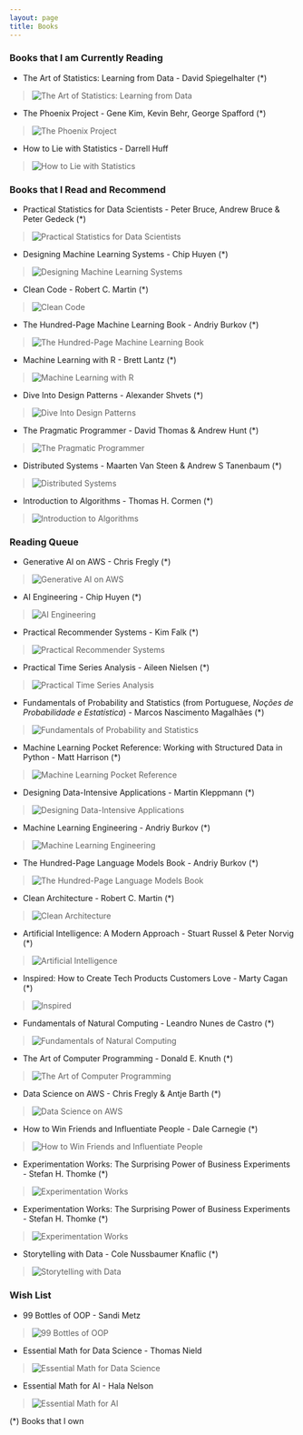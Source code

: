 ```yaml
---
layout: page
title: Books
---
```


### Books that I am Currently Reading
- The Art of Statistics: Learning from Data - David Spiegelhalter (*)

> ![The Art of Statistics: Learning from Data](https://m.media-amazon.com/images/I/71YPjusCEWL._SX50_.jpg)

- The Phoenix Project - Gene Kim, Kevin Behr, George Spafford (*)

> ![The Phoenix Project](https://m.media-amazon.com/images/I/71MCzRvsraL._SX50_.jpg)

- How to Lie with Statistics - Darrell Huff

> ![How to Lie with Statistics](https://m.media-amazon.com/images/I/71nNZWg65DL._SX50_.jpg)

### Books that I Read and Recommend

- Practical Statistics for Data Scientists - Peter Bruce, Andrew Bruce & Peter Gedeck (*)

> ![Practical Statistics for Data Scientists](https://i.gr-assets.com/images/S/compressed.photo.goodreads.com/books/1587495766i/48816585._SX50_.jpg) 

- Designing Machine Learning Systems - Chip Huyen (*)

> ![Designing Machine Learning Systems](https://i.gr-assets.com/images/S/compressed.photo.goodreads.com/books/1653945265i/60715378._SX50_.jpg) 

- Clean Code - Robert C. Martin (*)

> ![Clean Code](https://i.gr-assets.com/images/S/compressed.photo.goodreads.com/books/1436202607i/3735293._SX50_.jpg) 

- The Hundred-Page Machine Learning Book - Andriy Burkov (*)

> ![The Hundred-Page Machine Learning Book](https://i.gr-assets.com/images/S/compressed.photo.goodreads.com/books/1546285613i/43190851._SX50_.jpg) 

- Machine Learning with R - Brett Lantz (*)

> ![Machine Learning with R](https://i.gr-assets.com/images/S/compressed.photo.goodreads.com/books/1395601758i/18859629._SX50_.jpg) 

- Dive Into Design Patterns - Alexander Shvets (*)

> ![Dive Into Design Patterns](https://i.gr-assets.com/images/S/compressed.photo.goodreads.com/books/1543945452i/43125355._SX50_.jpg)

- The Pragmatic Programmer - David Thomas & Andrew Hunt (*)

> ![The Pragmatic Programmer](https://i.gr-assets.com/images/S/compressed.photo.goodreads.com/books/1401432508i/4099._SX50_.jpg) 

- Distributed Systems - Maarten Van Steen & Andrew S Tanenbaum (*)

> ![Distributed Systems](https://i.gr-assets.com/images/S/compressed.photo.goodreads.com/books/1347701966i/405614._SX50_.jpg)

- Introduction to Algorithms -  Thomas H. Cormen (*)

> ![Introduction to Algorithms](https://m.media-amazon.com/images/I/61Pgdn8Ys-L._SX50_.jpg)

### Reading Queue
- Generative AI on AWS - Chris Fregly (*)

> ![Generative AI on AWS](https://m.media-amazon.com/images/I/81-Nao5OE0L._SX50_.jpg)

- AI Engineering - Chip Huyen (*)

> ![AI Engineering](https://m.media-amazon.com/images/I/815KH9GjFTL._SX50_.jpg)

- Practical Recommender Systems - Kim Falk (*)

> ![Practical Recommender Systems](https://m.media-amazon.com/images/I/71d5NYaCdSL._SX50_.jpg)

- Practical Time Series Analysis - Aileen Nielsen (*)

> ![Practical Time Series Analysis](https://m.media-amazon.com/images/I/91vNT0C2lrL._SX50_.jpg)

- Fundamentals of Probability and Statistics (from Portuguese, _Noções de Probabilidade e Estatística_) - Marcos Nascimento Magalhães (*)

> ![Fundamentals of Probability and Statistics](https://m.media-amazon.com/images/I/31flBehUXkL._SX50_.jpg)

- Machine Learning Pocket Reference: Working with Structured Data in Python - Matt Harrison (*)

> ![Machine Learning Pocket Reference](https://m.media-amazon.com/images/I/71P35A0AsDL._AC_UY436_FMwebp_QL65__SX50_.jpg)

- Designing Data-Intensive Applications - Martin Kleppmann (*)

> ![Designing Data-Intensive Applications](https://i.gr-assets.com/images/S/compressed.photo.goodreads.com/books/1415816873i/23463279._SX50_.jpg) 

- Machine Learning Engineering - Andriy Burkov (*)

> ![Machine Learning Engineering](https://i.gr-assets.com/images/S/compressed.photo.goodreads.com/books/1599592043i/55275944._SX50_.jpg) 

- The Hundred-Page Language Models Book - Andriy Burkov (*)

> ![The Hundred-Page Language Models Book](https://m.media-amazon.com/images/I/51mJGPfhoSL._SX50_.jpg) 

- Clean Architecture - Robert C. Martin (*)

> ![Clean Architecture](https://i.gr-assets.com/images/S/compressed.photo.goodreads.com/books/1471680093i/18043011._SX50_.jpg) 

- Artificial Intelligence: A Modern Approach - Stuart Russel & Peter Norvig (*)

> ![Artificial Intelligence](https://m.media-amazon.com/images/I/61nHC3YWZlL._SX50_.jpg) 
 
- Inspired: How to Create Tech Products Customers Love - Marty Cagan (*)

> ![Inspired](https://i.gr-assets.com/images/S/compressed.photo.goodreads.com/books/1496058487i/35249663._SX50_.jpg) 

- Fundamentals of Natural Computing - Leandro Nunes de Castro (*)

> ![Fundamentals of Natural Computing](https://i.gr-assets.com/images/S/compressed.photo.goodreads.com/books/1356188279i/2022909._SX50_.jpg) 

- The Art of Computer Programming - Donald E. Knuth (*)

> ![The Art of Computer Programming](https://i.gr-assets.com/images/S/compressed.photo.goodreads.com/books/1388242904i/112247._SX50_.jpg)

- Data Science on AWS - Chris Fregly & Antje Barth (*)

> ![Data Science on AWS](https://i.gr-assets.com/images/S/compressed.photo.goodreads.com/books/1620719678i/55769407._SX50_.jpg)

- How to Win Friends and Influentiate People - Dale Carnegie (*)

> ![How to Win Friends and Influentiate People](https://m.media-amazon.com/images/I/71vK0WVQ4rL._SX50_.jpg)

- Experimentation Works: The Surprising Power of Business Experiments - Stefan H. Thomke (*)

> ![Experimentation Works](https://m.media-amazon.com/images/I/71Z-58DIzdL._SX50_.jpg)

- Experimentation Works: The Surprising Power of Business Experiments - Stefan H. Thomke (*)

> ![Experimentation Works](https://m.media-amazon.com/images/I/71Z-58DIzdL._SX50_.jpg)

- Storytelling with Data - Cole Nussbaumer Knaflic (*)

> ![Storytelling with Data](https://m.media-amazon.com/images/I/71EN1l+uQKL._SX50_.jpg)

### Wish List

- 99 Bottles of OOP - Sandi Metz

> ![99 Bottles of OOP](https://i.gr-assets.com/images/S/compressed.photo.goodreads.com/books/1477514056i/31183020._SX50_.jpg)

- Essential Math for Data Science - Thomas Nield

> ![Essential Math for Data Science](https://i.gr-assets.com/images/S/compressed.photo.goodreads.com/books/1620715594i/51763086._SX50_.jpg)

- Essential Math for AI - Hala Nelson

> ![Essential Math for AI](https://m.media-amazon.com/images/I/81EiZSd74ZL._SX50_.jpg)

(*) Books that I own
